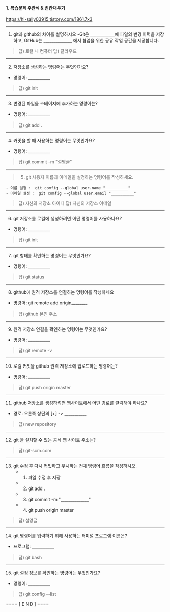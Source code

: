 
#### 1. 복습문제  주관식 & 빈칸채우기

https://hi-sally03915.tistory.com/1861.7x3

---
1. git과 github의 차이를 설명하시오
    -Git은 ____________에 파일의 변경 이력을 저장하고, 
    GitHub는 ______________ 에서 협업을 위한 공유 작업 공간을 제공합니다.

> 답) 로컬 내 컴퓨터
> 답) 클라우드

---
2. 저장소를 생성하는 명렁어는 무엇인가요?
 - 명령어: ___________

> 답) git init

---
3. 변경된 파일을 스테이지에 추가하는 명렁어는?
 - 명령어: ___________

> 답) git add . 

---
4. 커밋을 할 때 사용하는 명령어는 무엇인가요?
 - 명령어: ___________

> 답) git commit -m "설명글" 

---
> 5. git 사용자 이름과 이메일을 설정하는 명령어를 작성하세요.

    - 이름 설정 :  git comfig --global user.name "__________"
    - 이메일 설정 :  git comfig --global user.email "__________"

> 답) 자신의 저장소 아이디
> 답) 자신의 저장소 이메일

---
6. git 저장소를 로컬에 생성하려면 어떤 명령어를 사용하나요?
 - 명령어: ___________

> 답) git init

---
7. git 항태를 확인하는 명령어는 무엇인가요?
 - 명령어: ___________

> 답) git status

---
8. github에 원격 저장소를 연결하는 명령어를 작성하세요
 - 명령어: git remote add origin________

> 답) github 본인 주소

---
9. 원격 저장소 연결을 확인하는 명령어는 무엇인가요?
 - 명령어: ___________

> 답) git remote -v

---
10. 로컬 커밋을 github 원격 저장소에 업로드하는 명령어는?
 - 명령어: ___________

> 답) git push origin master

---
11. github 저장소를 생성하려면 웹사이트에서 어떤 경로를 클릭해야 하나요?
 - 경로: 오른쪽 상단의 [+] -> ___________

> 답) new repository

---
12. git 을 설치할 수 있는 공식 웹 사이트 주소는?

> 답) git-scm.com

---
13. git 수정 후 다시 커밋하고 푸시하는 전체 명령어 흐름을 작성하시오.
    - 1) 파일 수정 후 저장
    - 2) git add .
    - 3) git commit -m "______________"
    - 4) git push origin master

> 답) 설명글

---
14. git 명령어를 입력하기 위해 사용하는 터미널 프로그램 이름은?
 - 프로그램: ___________

> 답) git bash

---
15. git 설정 정보를 확인하는 명령어는 무엇인가요?
 - 명령어: ___________

> 답) git config --list

==== [ E N D ] ====
